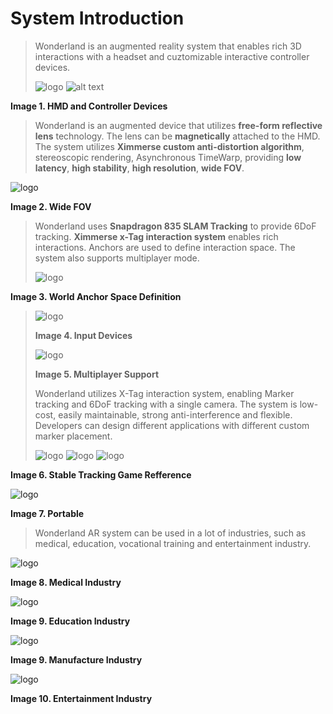 # System Introduction


> Wonderland is an augmented reality system that enables rich 3D interactions with a headset and cuztomizable interactive controller devices. 
>
> ![logo](images/hmd.png)
> ![alt text](images/devices.png)

**Image 1. HMD and Controller Devices**

> Wonderland is an augmented device that utilizes **free-form reflective lens** technology. The lens can be **magnetically** attached to the HMD. The system utilizes **Ximmerse custom anti-distortion algorithm**, stereoscopic rendering, Asynchronous TimeWarp, providing **low latency**, **high stability**, **high resolution**, **wide FOV**.

![logo](images/see_through_range.png)

**Image 2. Wide FOV**

> Wonderland uses **Snapdragon 835 SLAM Tracking** to provide 6DoF tracking. **Ximmerse x-Tag interaction system** enables rich interactions.
> Anchors are used to define interaction space. The system also supports multiplayer mode.
>
> ![logo](images/world_anchor.png)

**Image 3. World Anchor Space Definition**

> ![logo](images/devices_2.png)
>
> **Image 4. Input Devices**
>
> ![logo](images/multiplayer.png)
>
> **Image 5. Multiplayer Support**
>
> Wonderland utilizes X-Tag interaction system, enabling Marker tracking and 6DoF tracking with a single camera. The system is low-cost, easily maintainable, strong anti-interference and flexible. Developers can design different applications with different custom marker placement. 
>
> ![logo](images/table_marker.png)
> ![logo](images/gun_play.png)
> ![logo](images/gun_play_2.png)

**Image 6. Stable Tracking Game Refference**

![logo](images/device_case.png)

**Image 7. Portable**

> Wonderland
> AR system can be used in a lot of industries, such as medical, education, vocational training and entertainment industry.

![logo](images/industry.png)

**Image 8. Medical Industry**

![logo](images/education.png)

**Image 9. Education Industry**

![logo](images/automobile.png)

**Image 9. Manufacture Industry**

![logo](images/table_top.png)

**Image 10. Entertainment Industry**